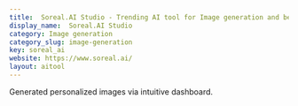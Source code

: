 ```yaml
---
title:  Soreal.AI Studio - Trending AI tool for Image generation and best alternatives
display_name:  Soreal.AI Studio
category: Image generation
category_slug: image-generation
key: soreal_ai
website: https://www.soreal.ai/
layout: aitool
---
```


Generated personalized images via intuitive dashboard.
